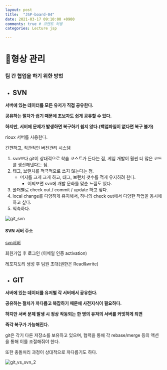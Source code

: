 ```yaml
---
layout: post
title:  "JSP-board-04"
date: 2021-03-17 09:10:00 +0900
comments: true # 코멘트 허용
categories: Lecture jsp

---
```




# 🌱형상 관리

### 팀 간 협업을 하기 위한 방법



- ## SVN

**서버에 있는 데이터를 모든 유저가 직접 공유한다.** 

**공유하는 절차가 쉽기 때문에 초보자도 쉽게 공유할 수 있다.** 

**하지만, 서버에 문제가 발생하면 복구하기 쉽지 않다.(백업파일이 없다면 복구 불가)**



rioux  서버를 사용한다. 

간편하고, 직관적인 버전관리 시스템



1. svn보다 git이 상대적으로 학습 코스트가 든다는 점, 게임 개발이 훨씬 더 많은 코드를 생산해낸다는 점.
2. 태그, 브랜치를 적극적으로 쓰지 않는다는 점.
   - 머지를 크게 크게 하고, 태그, 브랜치 갯수를 적게 유지하려 한다.
     - 어찌보면 svn에 개발 문화를 맞춘 느낌도 있다.
3. 폴더별로 check out / commit / update 하고 싶다.
4. local change를 다양하게 유지해서, 하나의 check out에서 다양한 작업을 동시에 하고 싶다.
5. 익숙하다.

![git_svn](/Users/corner/Desktop/Github/han/jsp/memo/git_svn.png)



#### SVN 서버 주소

[svn서버](https://riouxsvn.com)

회원가입 후 로그인 (이메일 인증 activation)

레포지토리 생성 후 팀원 초대(권한은 Read&write)



- ## GIT

**서버에 있는 데이터를 유저별 각 서버에서 공유한다.**

**공유하는 절차가 까다롭고 복잡하기 때문에 사전지식이 필요하다.**

**하지만 서버 문제 발생 시 정상 작동되는 한 명의 유저의 서버를 커밋하게 되면** 

**즉각 복구가 가능해진다.** 





git은 각기 다른 저장소를 보유하고 있으며, 협력을 통해 각 rebase/merge 등의 액션을 통해 이를 조절해줘야 한다.



또한 충돌처리 과정이 상대적으로 까다롭기도 하다.

![git_vs_svn_2](/Users/corner/Desktop/Github/han/jsp/memo/git_vs_svn_2.jpg)





